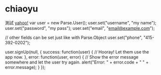 # chiaoyu
測試
<a href="http://tw.yahoo.com">yahoo!</a>
var user = new Parse.User();
user.set("username", "my name");
user.set("password", "my pass");
user.set("email", "email@example.com");
 
// other fields can be set just like with Parse.Object
user.set("phone", "415-392-0202");
 
user.signUp(null, {
  success: function(user) {
    // Hooray! Let them use the app now.
  },
  error: function(user, error) {
    // Show the error message somewhere and let the user try again.
    alert("Error: " + error.code + " " + error.message);
  }
});
